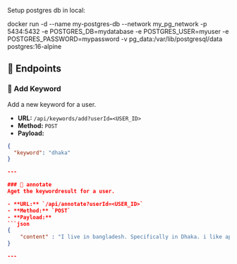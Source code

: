 Setup postgres db in local:

docker run -d --name my-postgres-db --network my_pg_network -p 5434:5432 -e POSTGRES_DB=mydatabase -e POSTGRES_USER=myuser -e POSTGRES_PASSWORD=mypassword -v pg_data:/var/lib/postgresql/data postgres:16-alpine


## 🚀 Endpoints

### 🔷 Add Keyword
Add a new keyword for a user.

- **URL:** `/api/keywords/add?userId=<USER_ID>`
- **Method:** `POST`
- **Payload:**
```json
{
  "keyword": "dhaka"
}

---

### 🔷 annotate
Aget the keywordresult for a user.

- **URL:** `/api/annotate?userId=<USER_ID>`
- **Method:** `POST`
- **Payload:**
```json
{
    "content" : "I live in bangladesh. Specifically in Dhaka. i like apple pie"
}

---